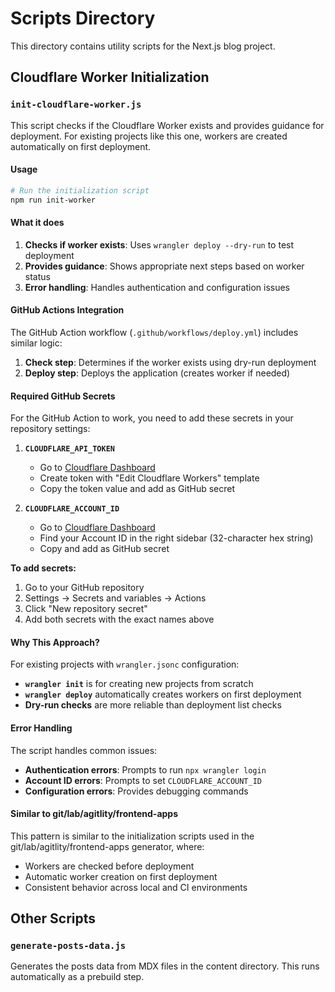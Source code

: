# Scripts Directory

This directory contains utility scripts for the Next.js blog project.

## Cloudflare Worker Initialization

### `init-cloudflare-worker.js`

This script checks if the Cloudflare Worker exists and provides guidance for deployment. For existing projects like this one, workers are created automatically on first deployment.

#### Usage

```bash
# Run the initialization script
npm run init-worker
```

#### What it does

1. **Checks if worker exists**: Uses `wrangler deploy --dry-run` to test deployment
2. **Provides guidance**: Shows appropriate next steps based on worker status
3. **Error handling**: Handles authentication and configuration issues

#### GitHub Actions Integration

The GitHub Action workflow (`.github/workflows/deploy.yml`) includes similar logic:

1. **Check step**: Determines if the worker exists using dry-run deployment
2. **Deploy step**: Deploys the application (creates worker if needed)

#### Required GitHub Secrets

For the GitHub Action to work, you need to add these secrets in your repository settings:

1. **`CLOUDFLARE_API_TOKEN`**
   - Go to [Cloudflare Dashboard](https://dash.cloudflare.com/profile/api-tokens)
   - Create token with "Edit Cloudflare Workers" template
   - Copy the token value and add as GitHub secret

2. **`CLOUDFLARE_ACCOUNT_ID`**
   - Go to [Cloudflare Dashboard](https://dash.cloudflare.com)
   - Find your Account ID in the right sidebar (32-character hex string)
   - Copy and add as GitHub secret

**To add secrets:**
1. Go to your GitHub repository
2. Settings → Secrets and variables → Actions
3. Click "New repository secret"
4. Add both secrets with the exact names above

#### Why This Approach?

For existing projects with `wrangler.jsonc` configuration:

- **`wrangler init`** is for creating new projects from scratch
- **`wrangler deploy`** automatically creates workers on first deployment
- **Dry-run checks** are more reliable than deployment list checks

#### Error Handling

The script handles common issues:

- **Authentication errors**: Prompts to run `npx wrangler login`
- **Account ID errors**: Prompts to set `CLOUDFLARE_ACCOUNT_ID`
- **Configuration errors**: Provides debugging commands

#### Similar to git/lab/agitlity/frontend-apps

This pattern is similar to the initialization scripts used in the git/lab/agitlity/frontend-apps generator, where:

- Workers are checked before deployment
- Automatic worker creation on first deployment
- Consistent behavior across local and CI environments

## Other Scripts

### `generate-posts-data.js`

Generates the posts data from MDX files in the content directory. This runs automatically as a prebuild step. 